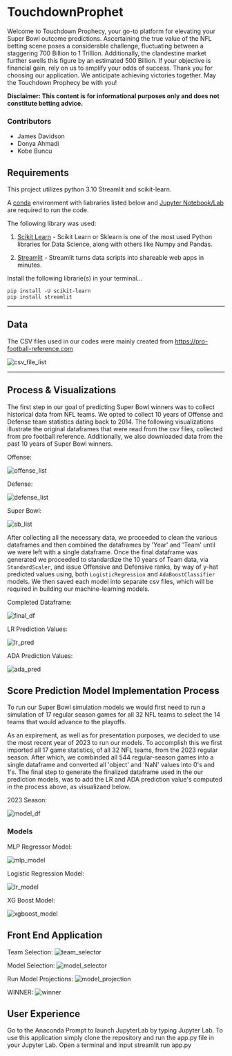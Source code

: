 # TouchdownProphet

Welcome to Touchdown Prophecy, your go-to platform for elevating your Super Bowl outcome predictions. Ascertaining the true value of the NFL betting scene poses a considerable challenge, fluctuating between a staggering 700 Billion to 1 Trillion. Additionally, the clandestine market further swells this figure by an estimated 500 Billion. If your objective is financial gain, rely on us to amplify your odds of success.
Thank you for choosing our application. We anticipate achieving victories together. May the Touchdown Prophecy be with you!

**Disclaimer: This content is for informational purposes only and does not constitute betting advice.**

### Contributors

- James Davidson  
- Donya Ahmadi  
- Kobe Buncu  

## Requirements

This project utilizes python 3.10 Streamlit and scikit-learn.

A [conda](https://docs.conda.io/en/latest/) environment with liabraries listed below and [Jupyter Notebook/Lab](https://jupyter.org/) are required to run the code.

The following library was used:

1. [Scikit Learn](https://scikit-learn.org/stable/index.html) - Scikit Learn or Sklearn is one of the most used Python libraries for Data Science, along with others like Numpy and Pandas.

2. [Streamlit](https://streamlit.io/) - Streamlit turns data scripts into shareable web apps in minutes.


Install the following librarie(s) in your terminal...

    pip install -U scikit-learn
    pip install streamlit
 
---

## Data

The CSV files used in our codes were mainly created from https://pro-football-reference.com

![csv_file_list](photos/df_list.png)

---

## Process & Visualizations

The first step in our goal of predicting Super Bowl winners was to collect historical data from NFL teams. We opted to collect 10 years of Offense and Defense team statistics dating back to 2014. The following visualizations illustrate the original dataframes that were read from the csv files, collected from pro football reference. Additionally, we also downloaded data from the past 10 years of Super Bowl winners.    

Offense:

![offense_list](photos/offense_datasets.png)

Defense:

![defense_list](photos/defense_datasets.png)

Super Bowl:

![sb_list](photos/sb_dataset.png)

After collecting all the necessary data, we proceeded to clean the various dataframes and then combined the dataframes by 'Year' and 'Team' until we were left with a single dataframe. Once the final dataframe was generated we proceeded to standardize the 10 years of Team data, via `StandardScaler`, and issue Offensive and Defensive ranks, by way of y-hat predicted values using, both `LogisticRegression` and `AdaBoostClassifier` models. We then saved each model into separate csv files, which will be required in building our machine-learning models.

Completed Dataframe:

![final_df](photos/training_set_df.png)

LR Prediction Values:

![lr_pred](photos/lr_predictions.png)

ADA Prediction Values:

![ada_pred](photos/ada_predictions.png)


## Score Prediction Model Implementation Process

To run our Super Bowl simulation models we would first need to run a simulation of 17 regular season games for all 32 NFL teams to select the 14 teams that would advance to the playoffs. 

As an expirement, as well as for presentation purposes, we decided to use the most recent year of 2023 to run our models. To accomplish this we first imported all 17 game statistics, of all 32 NFL teams, from the 2023 regular season. After which, we combinded all 544 regular-season games into a single dataframe and converted all 'object' and 'NaN' values into 0's and 1's. The final step to generate the finalized dataframe used in the our prediction models, was to add the LR and ADA prediction value's computed in the process above, as visualizaed below.

2023 Season:

![model_df](photos/model_df.png)

### Models

MLP Regressor Model:

![mlp_model](photos/mlp_model.png)

Logistic Regression Model:

![lr_model](photos/lr_model.png)

XG Boost Model:

![xgboost_model](photos/xgb_model.png)

## Front End Application

Team Selection:
![team_selector](photos/app_team_selector.png)

Model Selection:
![model_selector](photos/model_selector.png)

Run Model Projections:
![model_projection](photos/run_model.png)

WINNER:
![winner](photos/winner.png)

## User Experience
Go to the Anaconda Prompt to launch JupyterLab by typing Jupyter Lab. To use this application simply clone the repository and run the app.py file in your Jupyter Lab. Open a terminal and input streamlit run app.py